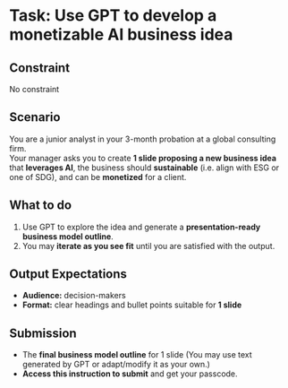 
# Task: Use GPT to develop a monetizable AI business idea

**Constraint**
---
No constraint

**Scenario**
---
You are a junior analyst in your 3-month probation at a global consulting firm.  
Your manager asks you to create **1 slide proposing a new business idea** that **leverages AI**, the business should **sustainable** (i.e. align with ESG or one of SDG), and can be **monetized** for a client.

**What to do**
---
1. Use GPT to explore the idea and generate a **presentation-ready business model outline**.  
2. You may **iterate as you see fit** until you are satisfied with the output.

**Output Expectations**
---
- **Audience:** decision-makers  
- **Format:** clear headings and bullet points suitable for **1 slide**

**Submission**
---
- The **final business model outline** for 1 slide (You may use text generated by GPT or adapt/modify it as your own.)
- **Access this instruction to submit** and get your passcode.